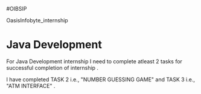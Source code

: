 #OIBSIP

OasisInfobyte_internship

# Java Development

For Java Development internship I need to complete atleast 2 tasks for successful completion of internship .


I have completed TASK 2 i.e., "NUMBER GUESSING GAME" and TASK 3 i.e., "ATM INTERFACE" .
